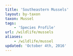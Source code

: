 ```yaml
---
title: 'Southeastern Mussels'
layout: by-taxon
taxon: Mussel
tags:
    - 'Species Profile'
url: /wildlife/mussels
aliases:
    - /wildlife/mussel
updated: 'October 4th, 2016'
---
```

